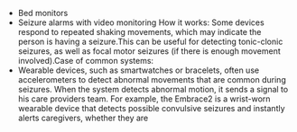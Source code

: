 - Bed monitors
- Seizure alarms with video monitoring
How it works:
Some devices respond to repeated shaking movements, which may indicate the person is
having a seizure.This can be useful for detecting tonic-clonic seizures, as well as focal motor
seizures (if there is enough movement involved).Case of common systems:
- Wearable devices, such as smartwatches or bracelets, often use
accelerometers to detect abnormal movements that are common during
seizures. When the system detects abnormal motion, it sends a signal to his
care providers team.
For example, the Embrace2 is a wrist-worn wearable device that detects
possible convulsive seizures and instantly alerts caregivers, whether they are